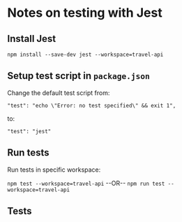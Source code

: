 # Notes on testing with Jest

## Install Jest

`npm install --save-dev jest --workspace=travel-api`

## Setup test script in `package.json`

Change the default test script from:

`"test": "echo \"Error: no test specified\" && exit 1",`

to:

`"test": "jest"`


## Run tests

Run tests in specific workspace:

`npm test --workspace=travel-api`
--OR--
`npm run test --workspace=travel-api`

## Tests

